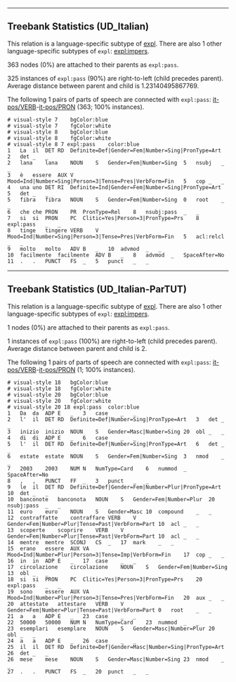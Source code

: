 

--------------------------------------------------------------------------------

## Treebank Statistics (UD_Italian)

This relation is a language-specific subtype of [expl]().
There are also 1 other language-specific subtypes of `expl`: [expl:impers]().

363 nodes (0%) are attached to their parents as `expl:pass`.

325 instances of `expl:pass` (90%) are right-to-left (child precedes parent).
Average distance between parent and child is 1.23140495867769.

The following 1 pairs of parts of speech are connected with `expl:pass`: [it-pos/VERB]()-[it-pos/PRON]() (363; 100% instances).


~~~ conllu
# visual-style 7	bgColor:blue
# visual-style 7	fgColor:white
# visual-style 8	bgColor:blue
# visual-style 8	fgColor:white
# visual-style 8 7 expl:pass	color:blue
1	La	il	DET	RD	Definite=Def|Gender=Fem|Number=Sing|PronType=Art	2	det	_	_
2	lana	lana	NOUN	S	Gender=Fem|Number=Sing	5	nsubj	_	_
3	è	essere	AUX	V	Mood=Ind|Number=Sing|Person=3|Tense=Pres|VerbForm=Fin	5	cop	_	_
4	una	uno	DET	RI	Definite=Ind|Gender=Fem|Number=Sing|PronType=Art	5	det	_	_
5	fibra	fibra	NOUN	S	Gender=Fem|Number=Sing	0	root	_	_
6	che	che	PRON	PR	PronType=Rel	8	nsubj:pass	_	_
7	si	si	PRON	PC	Clitic=Yes|Person=3|PronType=Prs	8	expl:pass	_	_
8	tinge	tingere	VERB	V	Mood=Ind|Number=Sing|Person=3|Tense=Pres|VerbForm=Fin	5	acl:relcl	_	_
9	molto	molto	ADV	B	_	10	advmod	_	_
10	facilmente	facilmente	ADV	B	_	8	advmod	_	SpaceAfter=No
11	.	.	PUNCT	FS	_	5	punct	_	_

~~~




--------------------------------------------------------------------------------

## Treebank Statistics (UD_Italian-ParTUT)

This relation is a language-specific subtype of [expl]().
There are also 1 other language-specific subtypes of `expl`: [expl:impers]().

1 nodes (0%) are attached to their parents as `expl:pass`.

1 instances of `expl:pass` (100%) are right-to-left (child precedes parent).
Average distance between parent and child is 2.

The following 1 pairs of parts of speech are connected with `expl:pass`: [it-pos/VERB]()-[it-pos/PRON]() (1; 100% instances).


~~~ conllu
# visual-style 18	bgColor:blue
# visual-style 18	fgColor:white
# visual-style 20	bgColor:blue
# visual-style 20	fgColor:white
# visual-style 20 18 expl:pass	color:blue
1	Da	da	ADP	E	_	3	case	_	_
2	l'	il	DET	RD	Definite=Def|Number=Sing|PronType=Art	3	det	_	_
3	inizio	inizio	NOUN	S	Gender=Masc|Number=Sing	20	obl	_	_
4	di	di	ADP	E	_	6	case	_	_
5	l'	il	DET	RD	Definite=Def|Number=Sing|PronType=Art	6	det	_	_
6	estate	estate	NOUN	S	Gender=Fem|Number=Sing	3	nmod	_	_
7	2003	2003	NUM	N	NumType=Card	6	nummod	_	SpaceAfter=No
8	,	,	PUNCT	FF	_	3	punct	_	_
9	le	il	DET	RD	Definite=Def|Gender=Fem|Number=Plur|PronType=Art	10	det	_	_
10	banconote	banconota	NOUN	S	Gender=Fem|Number=Plur	20	nsubj:pass	_	_
11	euro	euro	NOUN	S	Gender=Masc	10	compound	_	_
12	contraffatte	contraffare	VERB	V	Gender=Fem|Number=Plur|Tense=Past|VerbForm=Part	10	acl	_	_
13	scoperte	scoprire	VERB	V	Gender=Fem|Number=Plur|Tense=Past|VerbForm=Part	10	acl	_	_
14	mentre	mentre	SCONJ	CS	_	17	mark	_	_
15	erano	essere	AUX	VA	Mood=Ind|Number=Plur|Person=3|Tense=Imp|VerbForm=Fin	17	cop	_	_
16	in	in	ADP	E	_	17	case	_	_
17	circolazione	circolazione	NOUN	S	Gender=Fem|Number=Sing	13	obl	_	_
18	si	si	PRON	PC	Clitic=Yes|Person=3|PronType=Prs	20	expl:pass	_	_
19	sono	essere	AUX	VA	Mood=Ind|Number=Plur|Person=3|Tense=Pres|VerbForm=Fin	20	aux	_	_
20	attestate	attestare	VERB	V	Gender=Fem|Number=Plur|Tense=Past|VerbForm=Part	0	root	_	_
21	a	a	ADP	E	_	23	case	_	_
22	50000	50000	NUM	N	NumType=Card	23	nummod	_	_
23	esemplari	esemplare	NOUN	S	Gender=Masc|Number=Plur	20	obl	_	_
24	a	a	ADP	E	_	26	case	_	_
25	il	il	DET	RD	Definite=Def|Gender=Masc|Number=Sing|PronType=Art	26	det	_	_
26	mese	mese	NOUN	S	Gender=Masc|Number=Sing	23	nmod	_	_
27	.	.	PUNCT	FS	_	20	punct	_	_

~~~


